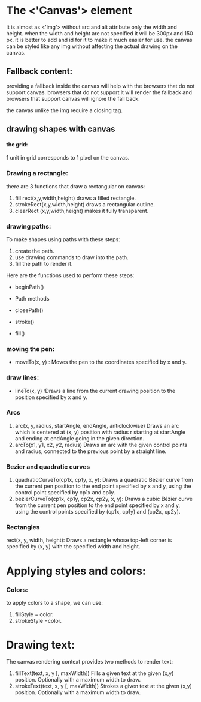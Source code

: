 # The <'Canvas'> element

It is almost as <'img'> without src and alt attribute only the width and height. when the width and height are not specified it will be 300px and 150 px. it is better to add and id for it to make it much easier for use. 
the canvas can be styled like any img without affecting the actual drawing on the canvas.

## Fallback content:

providing a fallback inside the canvas will help with the browsers that do not support canvas. browsers that do not support it will render the fallback and browsers that support canvas will ignore the fall back.

the canvas unlike the img require a closing tag.

## drawing shapes with canvas

#### the grid:
1 unit in grid corresponds to 1 pixel on the canvas.

### Drawing a rectangle:

there are 3 functions that draw a rectangular on canvas:

1. fill rect(x,y,width,height) draws a filled rectangle.
2. strokeRect(x,y,width,height) draws a rectangular outline.
3. clearRect (x,y,width,height) makes it fully transparent.


### drawing paths:

To make shapes using paths with these steps:

1.  create the path.
2. use drawing commands to draw into the path.
3. fill the path to render it.

Here are the functions used to perform these steps:

* beginPath()

* Path methods

* closePath()

* stroke()

* fill()

### moving the pen:

* moveTo(x, y) : Moves the pen to the coordinates specified by x and y.


### draw lines:

* lineTo(x, y) :Draws a line from the current drawing position to the position specified by x and y.

### Arcs

1. arc(x, y, radius, startAngle, endAngle, anticlockwise)
Draws an arc which is centered at (x, y) position with radius r starting at startAngle and ending at endAngle going in the given direction.
2. arcTo(x1, y1, x2, y2, radius)
Draws an arc with the given control points and radius, connected to the previous point by a straight line.

### Bezier and quadratic curves

1. quadraticCurveTo(cp1x, cp1y, x, y):
Draws a quadratic Bézier curve from the current pen position to the end point specified by x and y, using the control point specified by cp1x and cp1y.
2. bezierCurveTo(cp1x, cp1y, cp2x, cp2y, x, y):
Draws a cubic Bézier curve from the current pen position to the end point specified by x and y, using the control points specified by (cp1x, cp1y) and (cp2x, cp2y).

### Rectangles 
rect(x, y, width, height): 
Draws a rectangle whose top-left corner is specified by (x, y) with the specified width and height.

# Applying styles and colors:

### Colors:

to apply colors to a shape, we can use: 

1. fillStyle = color.
2. strokeStyle =color.

# Drawing text:

The canvas rendering context provides two methods to render text:

1. fillText(text, x, y [, maxWidth])
Fills a given text at the given (x,y) position. Optionally with a maximum width to draw.
2. strokeText(text, x, y [, maxWidth])
Strokes a given text at the given (x,y) position. Optionally with a maximum width to draw.